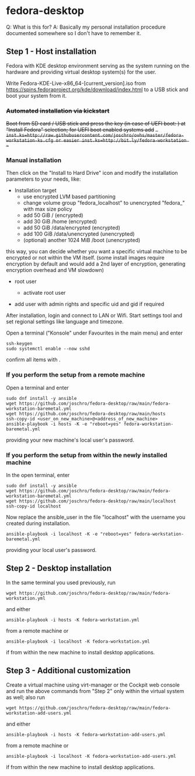 # fedora-desktop

Q: What is this for?
A: Basically my personal installation procedure documented somewhere so I don't have to remember it.

## Step 1 - Host installation
Fedora with KDE desktop environment serving as the system running on the hardware and providing virtual desktop system(s) for the user.

Write Fedora-KDE-Live-x86_64-[current_version].iso from https://spins.fedoraproject.org/kde/download/index.html to a USB stick and boot your system from it.

### ~~Automated installation via kickstart~~
~~Boot from SD card / USB stick and press the <TAB> key (in case of UEFI boot: <e>) at "Install Fedora" selection; for UEFI boot enabled systems add~~
~~```
inst.ks=http://raw.githubusercontent.com/joschro/ovhs/master/fedora-workstation-ks.cfg
or easier
inst.ks=http://bit.ly/fedora-workstation
~```~~

### Manual installation
Then click on the "Install to Hard Drive" icon and modify the installation parameters to your needs, like:

* Installation target
  * use encrypted LVM based partitioning
  * change volume group "fedora_localhost" to unencrypted "fedora_<name>" with max size policy
  * add  50 GiB / (encrypted)
  * add  30 GiB /home (encrypted)
  * add  50 GiB /data/encrypted (encrypted)
  * add 100 GiB /data/unencrypted (unencrypted)
  * (optional) another 1024 MiB /boot (unencrypted)

this way, you can decide whether you want a specific virtual machine to be encrypted or not within the VM itself.
(some install images require encryption by default and would add a 2nd layer of encryption, generating encryption overhead and VM slowdown)

* root user
  * activate root user

* add user with admin rights and specific uid and gid if required

After installation, login and connect to LAN or Wifi.
Start settings tool and set regional settings like language and timezone.

Open a terminal ("Konsole" under Favourites in the main menu) and enter
```
ssh-keygen
sudo systemctl enable --now sshd
```
confirm all items with <enter>.
 
### If you perform the setup from a remote machine
Open a terminal and enter
```
sudo dnf install -y ansible
wget https://github.com/joschro/fedora-desktop/raw/main/fedora-workstation-baremetal.yml
wget https://github.com/joschro/fedora-desktop/raw/main/hosts
ssh-copy-id <user_on_new_machine>@<address_of_new_machine>
ansible-playbook -i hosts -K -e "reboot=yes" fedora-workstation-baremetal.yml
```
providing your new machine's local user's password.

### If you perform the setup from within the newly installed machine
In the open terminal, enter
```
sudo dnf install -y ansible
wget https://github.com/joschro/fedora-desktop/raw/main/fedora-workstation-baremetal.yml
wget https://github.com/joschro/fedora-desktop/raw/main/localhost
ssh-copy-id localhost
```
Now replace the ansible_user in the file "localhost" with the username you created during installation.
```
ansible-playbook -i localhost -K -e "reboot=yes" fedora-workstation-baremetal.yml
```
providing your local user's password.

## Step 2 - Desktop installation
In the same terminal you used previously, run
```
wget https://github.com/joschro/fedora-desktop/raw/main/fedora-workstation.yml
```
and either
```
ansible-playbook -i hosts -K fedora-workstation.yml
```
from a remote machine or
```
ansible-playbook -i localhost -K fedora-workstation.yml
```
if from within the new machine to install desktop applications.

## Step 3 - Additional customization
Create a virtual machine using virt-manager or the Cockpit web console and run the above commands from "Step 2" only within the virtual system as well; also run
```
wget https://github.com/joschro/fedora-desktop/raw/main/fedora-workstation-add-users.yml
```
and either
```
ansible-playbook -i hosts -K fedora-workstation-add-users.yml
```
from a remote machine or
```
ansible-playbook -i localhost -K fedora-workstation-add-users.yml
```
if from within the new machine to install desktop applications.
